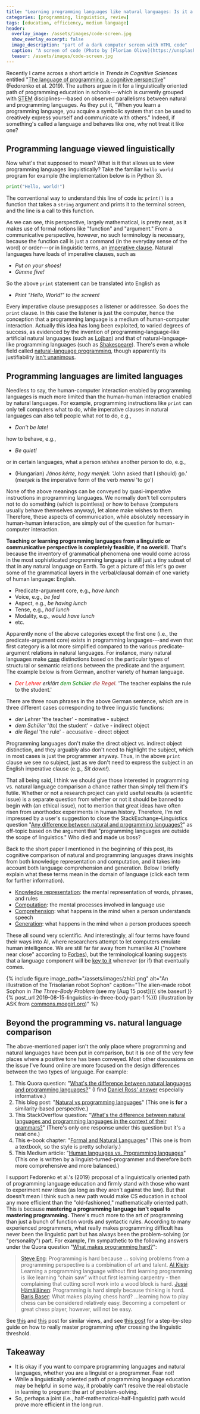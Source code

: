```yaml
---
title: "Learning programming languages like natural languages: Is it a good idea?"
categories: [programming, linguistics, review]
tags: [education, efficiency, medium language]
header:
  overlay_image: /assets/images/code-screen.jpg
  show_overlay_excerpt: false
  image_description: "part of a dark computer screen with HTML code"
  caption: "A screen of code (Photo by [Florian Olivo](https://unsplash.com/@rxspawn?utm_source=unsplash&utm_medium=referral&utm_content=creditCopyText) on [Unsplash](https://unsplash.com/s/photos/programming-language?utm_source=unsplash&utm_medium=referral&utm_content=creditCopyText))"
  teaser: /assets/images/code-screen.jpg
---
```


Recently I came across a short article in _Trends in Cognitive Sciences_ entitled "[The language of programming: a cognitive perspective](https://www.cell.com/trends/cognitive-sciences/fulltext/S1364-6613(19)30102-0)" (Fedorenko et al. 2019). The authors argue in it for a linguistically oriented path of programming education in schools---which is currently grouped with [STEM](https://en.wikipedia.org/wiki/Science,_technology,_engineering,_and_mathematics) disciplines---based on observed parallelisms between natural and programming languages. As they put it, "When you learn a programming language, you acquire a symbolic system that can be used to creatively express yourself and communicate with others." Indeed, if something's called a language and behaves like one, why not treat it like one?

## Programming language viewed linguistically
Now what's that supposed to mean? What is it that allows us to view programming languages linguistically? Take the familiar `hello world` program for example (the implementation below is in Python 3).

```python
print("Hello, world!")
```

The conventional way to understand this line of code is: `print()` is a function that takes a `string` argument and prints it to the terminal screen, and the line is a call to this function.

As we can see, this perspective, largely mathematical, is pretty neat, as it makes use of formal notions like "function" and "argument." From a communicative perspective, however, no such terminology is necessary, because the function call is just a command (in the everyday sense of the word) or order---or in linguistic terms, an [imperative clause](https://dictionary.cambridge.org/grammar/british-grammar/imperative-clauses-be-quiet). Natural languages have loads of imperative clauses, such as
- *Put on your shoes!*
- *Gimme five!*

So the above `print` statement can be translated into English as
- *Print "Hello, World!" to the screen!*

Every imperative clause presupposes a listener or addressee. So does the `print` clause. In this case the listener is just the computer, hence the conception that a programming language is a medium of human-computer interaction. Actually this idea has long been exploited, to varied degrees of success, as evidenced by the invention of programming-language-like artificial natural languages (such as [Lojban](https://en.wikipedia.org/wiki/Lojban)) and that of natural-language-like programming languages (such as [Shakespeare](https://en.wikipedia.org/wiki/Shakespeare_Programming_Language)). There's even a whole field called [natural-language programming](https://en.wikipedia.org/wiki/Natural-language_programming), though apparently its justifiability [isn't unanimous](https://www.cs.utexas.edu/users/EWD/transcriptions/EWD06xx/EWD667.html).

## Programming languages are limited languages
Needless to say, the human-computer interaction enabled by programming languages is much more limited than the human-human interaction enabled by natural languages. For example, programming instructions like `print` can only tell computers what to do, while imperative clauses in natural languages can also tell people what *not* to do, e.g.,
- *Don't be late!*

how to behave, e.g.,
- *Be quiet!*

or in certain languages, what a person *wishes* another person to do, e.g.,
- (Hungarian) *János kérte, hogy menjek.* 'John asked that I (should) go.'<br> (*menjek* is the imperative form of the verb *menni* 'to go')

None of the above meanings can be conveyed by quasi-imperative instructions in programming languages. We normally don't tell computers not to do something (which is pointless) or how to behave (computers usually behave themselves anyway), let alone make wishes to them. Therefore, these aspects of communication, while absolutely necessary in human-human interaction, are simply out of the question for human-computer interaction.

**Teaching or learning programming languages from a linguistic or communicative perspective is completely feasible, if no overkill.** That's because the inventory of grammatical phenomena one would come across in the most sophisticated programming language is still just a tiny subset of that in any natural language on Earth. To get a picture of this let's go over some of the grammatical layers in the verbal/clausal domain of one variety of human language: English.
- Predicate-argument core, e.g., *have lunch*
- Voice, e.g., *be fed*
- Aspect, e.g., *be having lunch*
- Tense, e.g., *had lunch*
- Modality, e.g., *would have lunch*
- etc.

Apparently none of the above categories except the first one (i.e., the predicate-argument core) exists in programming languages---and even that first category is a lot more simplified compared to the various predicate-argument relations in natural languages. For instance, many natural languages make [case](https://en.wikipedia.org/wiki/Grammatical_case) distinctions based on the particular types of structural or semantic relations between the predicate and the argument. The example below is from German, another variety of human language.
- *<span style="color:red">Der Lehrer</span> erklärt <span style="color:green">dem Schüler</span> <span style="color:brown">die Regel</span>.* 'The teacher explains the rule to the student.'

There are three noun phrases in the above German sentence, which are in three different cases corresponding to three linguistic functions:
- *der Lehrer* 'the teacher' - nominative - subject
- *dem Schüler* '(to) the student' - dative - indirect object
- *die Regel* 'the rule' - accusative - direct object

Programming languages don't make the direct object vs. indirect object distinction, and they arguably also don't need to highlight the subject, which in most cases is just the programmer anyway. Thus, in the above `print` clause we see no subject, just as we don't need to express the subject in an English imperative clause (e.g., *Sit down!*).

That all being said, I think we should give those interested in programming vs. natural language comparison a chance rather than simply tell them it's futile. Whether or not a research project can yield useful results (a scientific issue) is a separate question from whether or not it should be banned to begin with (an ethical issue), not to mention that great ideas have often risen from unorthodox experiments in human history. Therefore, I'm not impressed by a user's suggestion to close the StackExchange–Linguistics question "[Any difference between natural and programming languages?](https://linguistics.stackexchange.com/questions/8612/any-difference-between-natural-and-programming-languages)" as off-topic based on the argument that "programming languages are outside the scope of linguistics." Who died and made us boss?

Back to the short paper I mentioned in the beginning of this post, its cognitive comparison of natural and programming languages draws insights from both knowledge representation and computation, and it takes into account both language comprehension and generation. Below I briefly explain what these terms mean in the domain of language (click each term for further information).

- [Knowledge representation](https://www.google.com/url?sa=t&rct=j&q=&esrc=s&source=web&cd=18&ved=2ahUKEwj8oej1tdrmAhXTy4sBHRgTAowQFjARegQICBAC&url=http%3A%2F%2Fwww-isl.ece.arizona.edu%2Fisl_presentations%2FScott3.ppt&usg=AOvVaw0Zxk1o_14NGUvvXSQJLaDa): the mental representation of words, phrases, and rules
- [Computation](https://en.wikipedia.org/wiki/Computation): the mental processes involved in language use
- [Comprehension](https://www.encyclopedia.com/education/encyclopedias-almanacs-transcripts-and-maps/language-comprehension): what happens in the mind when a person understands speech
- [Generation](https://www.ijcai.org/Proceedings/77-1/Papers/023D.pdf): what happens in the mind when a person produces speech

These all sound very scientific. And interestingly, all four terms have found their ways into AI, where researchers attempt to let computers emulate human intelligence. We are still far far away from humanlike AI ("nowhere near close" according to [Forbes](https://www.forbes.com/sites/forbestechcouncil/2018/08/28/how-far-are-we-from-truly-human-like-ai/#4ee5850331ac)), but the terminological loaning suggests that a language component will be [key to it](https://techcrunch.com/2016/03/12/artificial-intelligence-and-language/) whenever (or if) that eventually comes.

{% include figure image_path="/assets/images/zhizi.png" alt="An illustration of the Trisolarian robot Sophon" caption="The alien-made robot Sophon in *The Three-Body Problem* (see my [Aug 15 post]({{ site.baseurl }}{% post_url 2019-08-15-linguistics-in-three-body-part-1 %})) (illustration by ASK from [commons.moegirl.org](https://commons.moegirl.org/File:52520072_p0.png))" %}

## Beyond the programming vs. natural language comparison
The above-mentioned paper isn't the only place where programming and natural languages have been put in comparison, but it **is** one of the very few places where a positive tone has been conveyed. Most other discussions on the issue I've found online are more focused on the design differences between the two types of language. For example:
1. This Quora question: "[What's the difference between natural languages and programming languages?](https://www.quora.com/Whats-the-difference-between-natural-languages-and-programming-languages)" (I find [Daniel Ross' answer](https://www.quora.com/Whats-the-difference-between-natural-languages-and-programming-languages/answer/Daniel-Ross-71?ch=10&share=9efbe800&srid=ZQjU) especially informative.)
2. This blog post: "[Natural vs programming languages](http://meetrajesh.com/posts/natural-vs-programming-languages.html)" (This one is **for** a similarity-based perspective.)
3. This StackOverflow question: "[What's the difference between natural languages and programming languages in the context of their grammars?](https://stackoverflow.com/questions/45605231/whats-the-difference-between-natural-languages-and-programming-languages-in-the)" (There's only one response under this question but it's a neat one.)
4. This e-book chapter: "[Formal and Natural Languages](https://runestone.academy/runestone/books/published/thinkcspy/GeneralIntro/FormalandNaturalLanguages.html)" (This one is from a textbook, so the style is pretty scholarly.)
5. This Medium article: "[Human languages vs. Programming languages](https://medium.com/@anaharris/human-languages-vs-programming-languages-c89410f13252)" (This one is written by a linguist-turned-programmer and therefore both more comprehensive and more balanced.)

I support Fedorenko et al.'s (2019) proposal of a linguistically oriented path of programming language education and firmly stand with those who want to experiment new ideas (as long as they aren't against the law). But that doesn't mean I think such a new path would make CS education in school any more efficient than the "old-fashioned," mathematically oriented path. This is because **mastering a programming language isn't equal to mastering programming.** There's much more to the art of programming than just a bunch of function words and syntactic rules. According to many experienced programmers, what really makes programming difficult has never been the linguistic part but has always been the problem-solving (or "personality") part. For example, I'm sympathetic to the following answers under the Quora question "[What makes programming hard?](https://www.quora.com/What-makes-programming-hard)":

>[Steve Eng](https://qr.ae/TSkwJR): Programming is hard because ... solving problems from a programming perspective is a combination of art and talent.
>[Al Klein](https://qr.ae/TSkbJx): Learning a programming language without first learning programming is like learning “chain saw” without first learning carpentry - then complaining that cutting scroll work into a wood block is hard.
>[Jussi Hämäläinen](https://qr.ae/TSkgwE): Programming is hard simply because thinking is hard.
>[Baris Baser](https://qr.ae/TSkUcm): What makes playing chess hard? ...learning how to play chess can be considered relatively easy. Becoming a competent or great chess player, however, will not be easy.

See [this](https://www.codeconquest.com/programming-help/why-is-programming-so-hard/) and [this](https://makemeaprogrammer.com/is-programming-hard/) post for similar views, and see [this post](https://www.thinkful.com/blog/why-learning-to-code-is-so-damn-hard/) for a step-by-step guide on how to really master programming *after* crossing the linguistic threshold.

## Takeaway
- It is okay if you want to compare programming languages and natural languages, whether you are a linguist or a programmer. Fear not!
- While a linguistically oriented path of programming language education may be helpful in some way, it probably can't resolve the real obstacle in learning to program: the art of problem-solving.
- So, perhaps a joint (i.e., half-mathematical-half-linguistic) path would prove more efficient in the long run.
